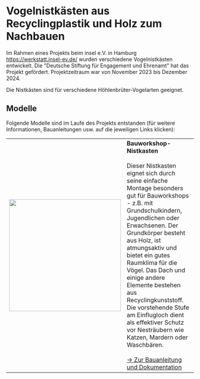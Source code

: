 # Vogelnistkästen aus Recyclingplastik und Holz zum Nachbauen

Im Rahmen eines Projekts beim insel e.V. in Hamburg https://werkstatt.insel-ev.de/ wurden verschiedene Vogelnistkästen entwickelt. Die "Deutsche Stiftung für Engagement und Ehrenamt" hat das Projekt gefördert. Projektzeitraum war von November 2023 bis Dezember 2024.

Die Nistkästen sind für verschiedene Höhlenbrüter-Vogelarten geeignet.

## Modelle

Folgende Modelle sind im Laufe des Projekts entstanden (für weitere Informationen, Bauanleitungen usw. auf die jeweiligen Links klicken):

 <table>
  <tr>
    <td> <img width="300" src="images/01.png"> </td>
    <td>
        <b>Bauworkshop-Nistkasten</b> <br><br>
        Dieser Nistkasten eignet sich durch seine einfache Montage besonders gut für Bauworkshops - z.B. mit Grundschulkindern, Jugendlichen oder Erwachsenen. Der Grundkörper besteht aus Holz, ist atmungsaktiv und bietet ein gutes Raumklima für die Vögel. Das Dach und einige andere Elemente bestehen aus Recyclingkunststoff. Die vorstehende Stufe am Einflugloch dient als effektiver Schutz vor Nesträubern wie Katzen, Mardern oder Waschbären. <br><br>
        <a href="https://github.com/orcular-orga/vogelhaus_ws">-> Zur Bauanleitung und Dokumentation</a>
    </td>
  </tr>
</table>
